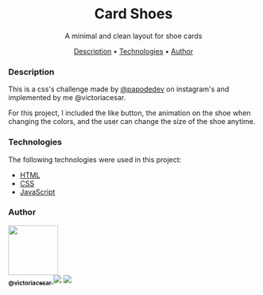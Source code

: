 <h1 align="center">Card Shoes</h1>
<p align="center">A minimal and clean layout for shoe cards</p>

<p align="center">
 <a href="#description">Description</a> •
 <a href="#technologies">Technologies</a> • 
 <a href="#author">Author</a>
</p>

### Description

<p>This is a css's challenge made by <a href="https://www.instagram.com/papodedev/">@papodedev</a> on instagram's and implemented by me @victoriacesar.</p>
<p>For this project, I included the like button, the animation on the shoe when changing the colors, and the user can change the size of the shoe anytime.</p>

### Technologies

The following technologies were used in this project:

- [HTML](https://developer.mozilla.org/pt-BR/docs/Web/HTML)
- [CSS](https://developer.mozilla.org/pt-BR/docs/Web/CSS)
- [JavaScript](https://developer.mozilla.org/pt-BR/docs/Web/JavaScript)

### Author

<a href="https://github.com/victoriacesar" rel="nofollow">
 <img src="https://avatars.githubusercontent.com/u/52262828?v=4" width="100px;" alt="" style="max-width:100%;">
 <br>
 <sub><b>@victoriacesar</b></sub>
</a>
<a>
  <img src="https://img.shields.io/badge/Gmail-D14836?style=for-the-badge&logo=gmail&logoColor=white&link=mailto:victoriacesaras@gmail.com" />
</a><a>
  <img src="https://img.shields.io/badge/GitHub-100000?style=for-the-badge&logo=github&logoColor=white&link=https://github.com/victoriacesar"/>
<a>
